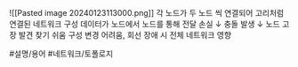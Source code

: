 ![[Pasted image 20240123113000.png]]
각 노드가 두 노드 씩 연결되어 고리처럼 연결된 네트워크 구성
데이터가 노드에서 노드를 통해 전달
손실 ↓ 충돌 발생 ↓ 노드 고장 발견 찾기 쉬움
구성 변경 어려움, 회선 장애 시 전체 네트워크 영향

#설명/용어 #네트워크/토폴로지 